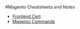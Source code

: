 #Magento Cheatsheets and Notes

* [Frontend Cert](frontend-cert)
* [Magento Commands](magento-commands)
